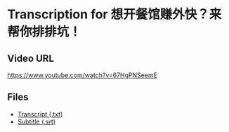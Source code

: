 # Transcription for 想开餐馆赚外快？来帮你排排坑！
## Video URL
https://www.youtube.com/watch?v=67HgPNSeemE
 
## Files
- [Transcript (.txt)](./transcript.txt)
- [Subtitle (.srt)](./transcript.srt)
